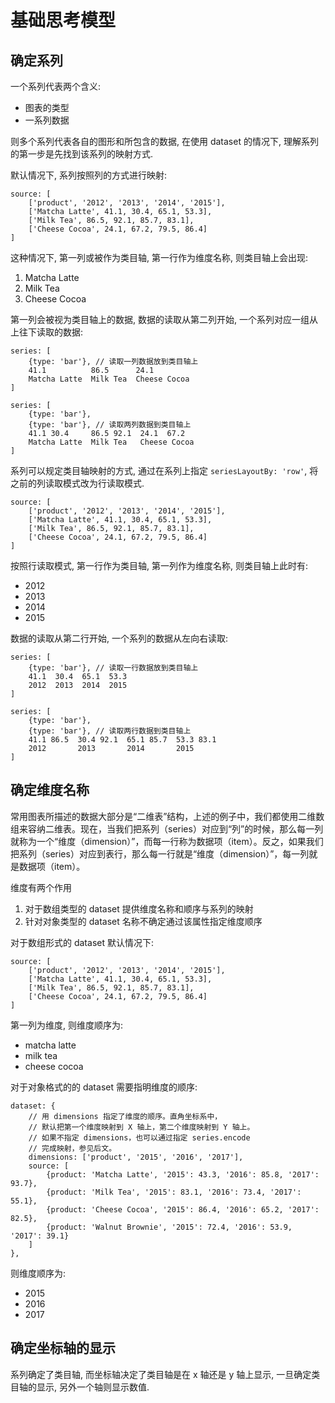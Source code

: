 # 基础思考模型

## 确定系列

一个系列代表两个含义:

- 图表的类型
- 一系列数据

则多个系列代表各自的图形和所包含的数据, 在使用 dataset 的情况下, 理解系列的第一步是先找到该系列的映射方式.

默认情况下, 系列按照列的方式进行映射:

```
source: [
    ['product', '2012', '2013', '2014', '2015'],
    ['Matcha Latte', 41.1, 30.4, 65.1, 53.3],
    ['Milk Tea', 86.5, 92.1, 85.7, 83.1],
    ['Cheese Cocoa', 24.1, 67.2, 79.5, 86.4]
]
```

这种情况下, 第一列或被作为类目轴, 第一行作为维度名称, 则类目轴上会出现:

1. Matcha Latte
2. Milk Tea
3. Cheese Cocoa

第一列会被视为类目轴上的数据, 数据的读取从第二列开始, 一个系列对应一组从上往下读取的数据:

```
series: [
    {type: 'bar'}, // 读取一列数据放到类目轴上
    41.1          86.5      24.1
    Matcha Latte  Milk Tea  Cheese Cocoa
]

series: [
    {type: 'bar'},
    {type: 'bar'}, // 读取两列数据到类目轴上
    41.1 30.4     86.5 92.1  24.1  67.2
    Matcha Latte  Milk Tea   Cheese Cocoa
]
```

系列可以规定类目轴映射的方式, 通过在系列上指定 `seriesLayoutBy: 'row'`, 将之前的列读取模式改为行读取模式.

```
source: [
    ['product', '2012', '2013', '2014', '2015'],
    ['Matcha Latte', 41.1, 30.4, 65.1, 53.3],
    ['Milk Tea', 86.5, 92.1, 85.7, 83.1],
    ['Cheese Cocoa', 24.1, 67.2, 79.5, 86.4]
]
```

按照行读取模式, 第一行作为类目轴, 第一列作为维度名称, 则类目轴上此时有:

- 2012
- 2013
- 2014
- 2015

数据的读取从第二行开始, 一个系列的数据从左向右读取:

```
series: [
    {type: 'bar'}, // 读取一行数据放到类目轴上
    41.1  30.4  65.1  53.3
    2012  2013  2014  2015
]

series: [
    {type: 'bar'},
    {type: 'bar'}, // 读取两行数据到类目轴上
    41.1 86.5  30.4 92.1  65.1 85.7  53.3 83.1
    2012       2013       2014       2015
]
```

## 确定维度名称

常用图表所描述的数据大部分是“二维表”结构，上述的例子中，我们都使用二维数组来容纳二维表。现在，当我们把系列（series）对应到“列”的时候，那么每一列就称为一个“维度（dimension）”，而每一行称为数据项（item）。反之，如果我们把系列（series）对应到表行，那么每一行就是“维度（dimension）”，每一列就是数据项（item）。

维度有两个作用

1. 对于数组类型的 dataset 提供维度名称和顺序与系列的映射
2. 针对对象类型的 dataset 名称不确定通过该属性指定维度顺序

对于数组形式的 dataset 默认情况下:

```
source: [
    ['product', '2012', '2013', '2014', '2015'],
    ['Matcha Latte', 41.1, 30.4, 65.1, 53.3],
    ['Milk Tea', 86.5, 92.1, 85.7, 83.1],
    ['Cheese Cocoa', 24.1, 67.2, 79.5, 86.4]
]
```

第一列为维度, 则维度顺序为:

- matcha latte
- milk tea
- cheese cocoa

对于对象格式的的 dataset 需要指明维度的顺序:

```
dataset: {
    // 用 dimensions 指定了维度的顺序。直角坐标系中，
    // 默认把第一个维度映射到 X 轴上，第二个维度映射到 Y 轴上。
    // 如果不指定 dimensions，也可以通过指定 series.encode
    // 完成映射，参见后文。
    dimensions: ['product', '2015', '2016', '2017'],
    source: [
        {product: 'Matcha Latte', '2015': 43.3, '2016': 85.8, '2017': 93.7},
        {product: 'Milk Tea', '2015': 83.1, '2016': 73.4, '2017': 55.1},
        {product: 'Cheese Cocoa', '2015': 86.4, '2016': 65.2, '2017': 82.5},
        {product: 'Walnut Brownie', '2015': 72.4, '2016': 53.9, '2017': 39.1}
    ]
},
```

则维度顺序为:

- 2015
- 2016
- 2017

## 确定坐标轴的显示

系列确定了类目轴, 而坐标轴决定了类目轴是在 x 轴还是 y 轴上显示, 一旦确定类目轴的显示, 另外一个轴则显示数值.